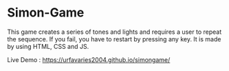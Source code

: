 # Simon-Game
This game creates a series of tones and lights and requires a user to repeat the sequence. If you fail, you have to restart by pressing any key. It is made by using HTML, CSS and JS.


Live Demo : https://urfavaries2004.github.io/simongame/
